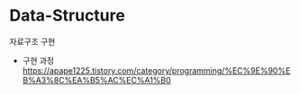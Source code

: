 # Data-Structure
자료구조 구현

- 구현 과정
https://apape1225.tistory.com/category/programming/%EC%9E%90%EB%A3%8C%EA%B5%AC%EC%A1%B0
